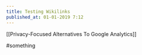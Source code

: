 ```yaml
---
title: Testing Wikilinks
published_at: 01-01-2019 7:12
---
```

[[Privacy-Focused Alternatives To Google Analytics]]

#something
